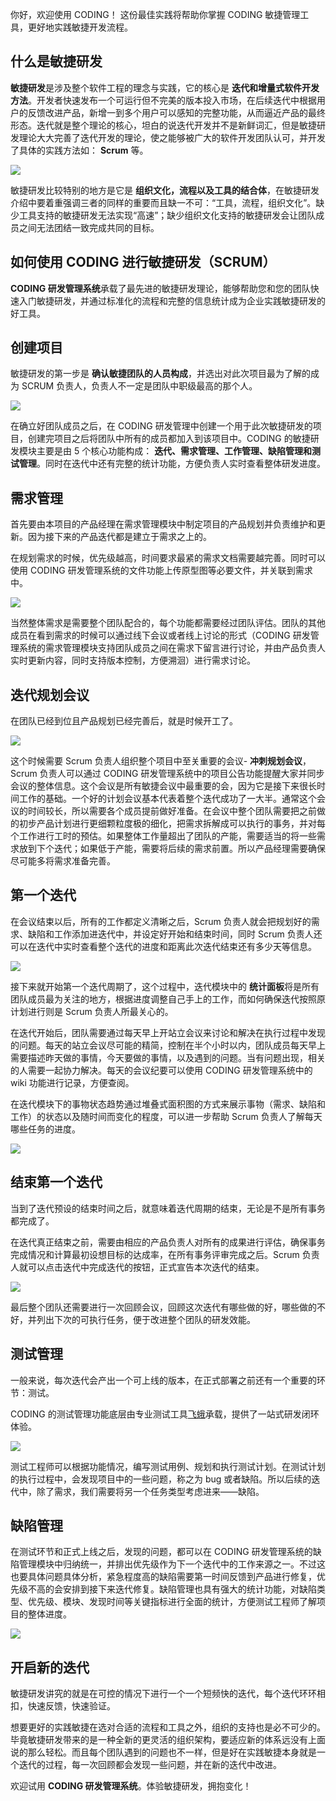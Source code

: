 你好，欢迎使用 CODING！
这份最佳实践将帮助你掌握 CODING 敏捷管理工具，更好地实践敏捷开发流程。

## 什么是敏捷研发

**敏捷研发**是涉及整个软件工程的理念与实践，它的核心是 **迭代和增量式软件开发方法**。开发者快速发布一个可运行但不完美的版本投入市场，在后续迭代中根据用户的反馈改进产品，新增一到多个用户可以感知的完整功能，从而逼近产品的最终形态。迭代就是整个理论的核心，坦白的说迭代开发并不是新鲜词汇，但是敏捷研发理论大大完善了迭代开发的理论，使之能够被广大的软件开发团队认可，并开发了具体的实践方法如： **Scrum** 等。

![](https://coding-net-production-pp-ci.codehub.cn/8c204001-beb4-4a33-b863-9475755c393a.png)

敏捷研发比较特别的地方是它是 **组织文化，流程以及工具的结合体**，在敏捷研发介绍中要着重强调三者的同样的重要而且缺一不可：“工具，流程，组织文化”。缺少工具支持的敏捷研发无法实现“高速”；缺少组织文化支持的敏捷研发会让团队成员之间无法团结一致完成共同的目标。

## 如何使用 CODING 进行敏捷研发（SCRUM）

**CODING 研发管理系统**承载了最先进的敏捷研发理论，能够帮助您和您的团队快速入门敏捷研发，并通过标准化的流程和完整的信息统计成为企业实践敏捷研发的好工具。

## 创建项目

敏捷研发的第一步是 **确认敏捷团队的人员构成**，并选出对此次项目最为了解的成为 SCRUM 负责人，负责人不一定是团队中职级最高的那个人。

![](https://coding-net-production-pp-ci.codehub.cn/e73733f8-2cff-45e6-aec3-4ae8f13b28a2.jpeg)

在确立好团队成员之后，在 CODING 研发管理中创建一个用于此次敏捷研发的项目，创建完项目之后将团队中所有的成员都加入到该项目中。CODING 的敏捷研发模块主要是由 5 个核心功能构成： **迭代、需求管理、工作管理、缺陷管理和测试管理**。同时在迭代中还有完整的统计功能，方便负责人实时查看整体研发进度。

## 需求管理

首先要由本项目的产品经理在需求管理模块中制定项目的产品规划并负责维护和更新。因为接下来的产品迭代都是建立于需求之上的。

在规划需求的时候，优先级越高，时间要求最紧的需求文档需要越完善。同时可以使用 CODING 研发管理系统的文件功能上传原型图等必要文件，并关联到需求中。

![](https://coding-net-production-pp-ci.codehub.cn/fc22928f-7818-4d91-9d00-659ecf59755a.jpeg)

当然整体需求是需要整个团队配合的，每个功能都需要经过团队评估。团队的其他成员在看到需求的时候可以通过线下会议或者线上讨论的形式（CODING 研发管理系统的需求管理模块支持团队成员之间在需求下留言进行讨论，并由产品负责人实时更新内容，同时支持版本控制，方便溯洄）进行需求讨论。

## 迭代规划会议

在团队已经到位且产品规划已经完善后，就是时候开工了。

![](https://coding-net-production-pp-ci.codehub.cn/aee610ae-856c-4263-aa01-84d17de10a2e.png)

这个时候需要 Scrum 负责人组织整个项目中至关重要的会议- **冲刺规划会议**，Scrum 负责人可以通过 CODING 研发管理系统中的项目公告功能提醒大家并同步会议的整体信息。这个会议是所有敏捷会议中最重要的会，因为它是接下来很长时间工作的基础。一个好的计划会议基本代表着整个迭代成功了一大半。通常这个会议的时间较长，所以需要各个成员提前做好准备。在会议中整个团队需要把之前做的初步产品计划进行更细颗粒度极的细化，把需求拆解成可以执行的事务，并对每个工作进行工时的预估。如果整体工作量超出了团队的产能，需要适当的将一些需求放到下个迭代；如果低于产能，需要将后续的需求前置。所以产品经理需要确保尽可能多将需求准备完善。

## 第一个迭代

在会议结束以后，所有的工作都定义清晰之后，Scrum 负责人就会把规划好的需求、缺陷和工作添加进迭代中，并设定好开始和结束时间，同时 Scrum 负责人还可以在迭代中实时查看整个迭代的进度和距离此次迭代结束还有多少天等信息。

![](https://coding-net-production-pp-ci.codehub.cn/411580b4-23f4-4946-9a15-9d40966c274b.jpeg)

接下来就开始第一个迭代周期了，这个过程中，迭代模块中的 **统计面板**将是所有团队成员最为关注的地方，根据进度调整自己手上的工作，而如何确保迭代按照原计划进行则是 Scrum 负责人所最关心的。

在迭代开始后，团队需要通过每天早上开站立会议来讨论和解决在执行过程中发现的问题。每天的站立会议尽可能的精简，控制在半个小时以内，团队成员每天早上需要描述昨天做的事情，今天要做的事情，以及遇到的问题。当有问题出现，相关的人需要一起协力解决。每天的会议纪要可以使用 CODING 研发管理系统中的 wiki 功能进行记录，方便查阅。

在迭代模块下的事物状态趋势通过堆叠式面积图的方式来展示事物（需求、缺陷和工作）的状态以及随时间而变化的程度，可以进一步帮助 Scrum 负责人了解每天哪些任务的进度。

![](https://coding-net-production-pp-ci.codehub.cn/890e5c77-ccec-49dc-aded-9e3591454876.jpeg)

## 结束第一个迭代

当到了迭代预设的结束时间之后，就意味着迭代周期的结束，无论是不是所有事务都完成了。

在迭代真正结束之前，需要由相应的产品负责人对所有的成果进行评估，确保事务完成情况和计算最初设想目标的达成率，在所有事务评审完成之后。Scrum 负责人就可以点击迭代中完成迭代的按钮，正式宣告本次迭代的结束。

![](https://coding-net-production-pp-ci.codehub.cn/def91e49-d50d-4380-9fe1-3abc63caa648.png)

最后整个团队还需要进行一次回顾会议，回顾这次迭代有哪些做的好，哪些做的不好，并列出下次的可执行任务，便于改进整个团队的研发效能。

## 测试管理

一般来说，每次迭代会产出一个可上线的版本，在正式部署之前还有一个重要的环节：测试。

CODING 的测试管理功能底层由专业测试工具[飞蛾](https://feie.work/)承载，提供了一站式研发闭环体验。

![](https://help-assets.codehub.cn/enterprise/20200623144431.png)

测试工程师可以根据功能情况，编写测试用例、规划和执行测试计划。在测试计划的执行过程中，会发现项目中的一些问题，称之为 bug 或者缺陷。所以后续的迭代中，除了需求，我们需要将另一个任务类型考虑进来——缺陷。

## 缺陷管理

在测试环节和正式上线之后，发现的问题，都可以在 CODING 研发管理系统的缺陷管理模块中归纳统一，并排出优先级作为下一个迭代中的工作来源之一。不过这也要具体问题具体分析，紧急程度高的缺陷需要第一时间反馈到产品进行修复，优先级不高的会安排到接下来迭代修复。缺陷管理也具有强大的统计功能，对缺陷类型、优先级、模块、发现时间等关键指标进行全面的统计，方便测试工程师了解项目的整体进度。

![](https://coding-net-production-pp-ci.codehub.cn/e04e51b7-ffec-45dd-a27a-f08f85adfd66.jpeg)

## 开启新的迭代

敏捷研发讲究的就是在可控的情况下进行一个一个短频快的迭代，每个迭代环环相扣，快速反馈，快速验证。

想要更好的实践敏捷在选对合适的流程和工具之外，组织的支持也是必不可少的。毕竟敏捷研发带来的是一种全新的更灵活的组织架构，要适应新的体系远没有上面说的那么轻松。而且每个团队遇到的问题也不一样，但是好在实践敏捷本身就是一个迭代的过程，每一次回顾都会发现一些问题，并在新的迭代中改进。

欢迎试用 **CODING 研发管理系统**。体验敏捷研发，拥抱变化！
